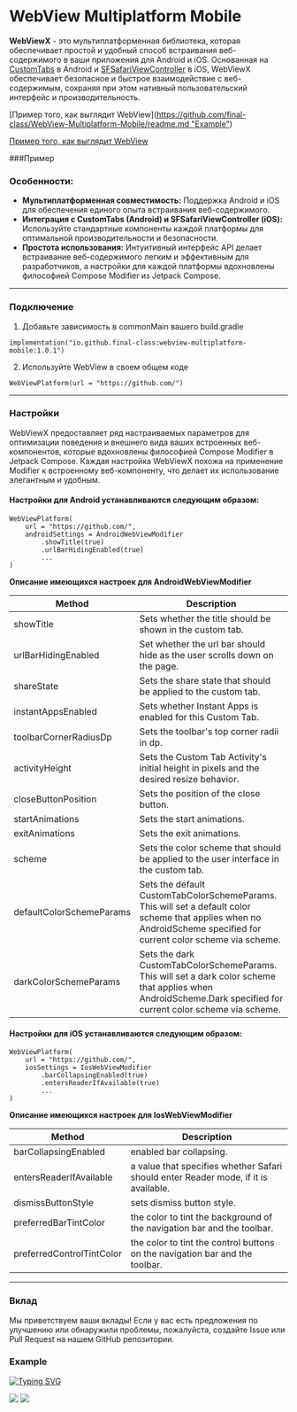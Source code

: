 # WebView Multiplatform Mobile

**WebViewX** - это мультиплатформенная библиотека, которая обеспечивает простой и удобный способ встраивания веб-содержимого в ваши приложения для Android и iOS. Основанная на [CustomTabs](https://developer.android.com/reference/kotlin/androidx/browser/customtabs/package-summary) в Android и [SFSafariViewController](https://developer.apple.com/documentation/safariservices/sfsafariviewcontroller) в iOS, WebViewX обеспечивает безопасное и быстрое взаимодействие с веб-содержимым, сохраняя при этом нативный пользовательский интерфейс и производительность.

 [Пример того, как выглядит WebView]([https://github.com/final-class/WebView-Multiplatform-Mobile/readme.md "Example"](https://github.com/final-class/WebView-Multiplatform-Mobile?tab=readme-ov-file#%D0%BF%D1%80%D0%B8%D0%BC%D0%B5%D1%80))

[Пример того, как выглядит WebView](https://github.com/final-class/WebView-Multiplatform-Mobile?tab=readme-ov-file#example)

###Пример

### Особенности:
- **Мультиплатформенная совместимость:** Поддержка Android и iOS для обеспечения единого опыта встраивания веб-содержимого.
- **Интеграция с CustomTabs (Android) и SFSafariViewController (iOS):** Используйте стандартные компоненты каждой платформы для оптимальной производительности и безопасности.
- **Простота использования:** Интуитивный интерфейс API делает встраивание веб-содержимого легким и эффективным для разработчиков, а настройки для каждой платформы вдохновлены философией Compose Modifier из Jetpack Compose.

------------

### Подключение
1) Добавьте зависимость в commonMain вашего build.gradle
```
implementation("io.github.final-class:webview-multiplatform-mobile:1.0.1")
```
2) Используйте WebView в своем общем коде
```
WebViewPlatform(url = "https://github.com/")
```

------------

### Настройки
WebViewX предоставляет ряд настраиваемых параметров для оптимизации поведения и внешнего вида ваших встроенных веб-компонентов, которые вдохновлены философией Compose Modifier в Jetpack Compose. Каждая настройка WebViewX похожа на применение Modifier к встроенному веб-компоненту, что делает их использование элегантным и удобным.

#### Настройки для Android устанавливаются следующим образом:
```
WebViewPlatform(
    url = "https://github.com/",
    androidSettings = AndroidWebViewModifier
        .showTitle(true)
        .urlBarHidingEnabled(true)
        ...
)
```
**Описание имеющихся настроек для AndroidWebViewModifier**
                    
Method  | Description
------------- | -------------
showTitle  | Sets whether the title should be shown in the custom tab.
urlBarHidingEnabled  | Set whether the url bar should hide as the user scrolls down on the page.
shareState  | Sets the share state that should be applied to the custom tab.
instantAppsEnabled  | Sets whether Instant Apps is enabled for this Custom Tab.
toolbarCornerRadiusDp  | Sets the toolbar's top corner radii in dp.
activityHeight  | Sets the Custom Tab Activity's initial height in pixels and the desired resize behavior.
closeButtonPosition  | Sets the position of the close button.
startAnimations  | Sets the start animations.
exitAnimations  | Sets the exit animations.
scheme  | Sets the color scheme that should be applied to the user interface in the custom tab.
defaultColorSchemeParams  | Sets the default CustomTabColorSchemeParams. This will set a default color scheme that applies when no AndroidScheme specified for current color scheme via scheme.
darkColorSchemeParams  | Sets the dark CustomTabColorSchemeParams. This will set a dark color scheme that applies when AndroidScheme.Dark specified for current color scheme via scheme.


#### Настройки для iOS устанавливаются следующим образом:
```
WebViewPlatform(
    url = "https://github.com/",
    iosSettings = IosWebViewModifier
        .barCollapsingEnabled(true)
        .entersReaderIfAvailable(true)
        ...
)
```

**Описание имеющихся настроек для IosWebViewModifier**
                    
Method  | Description
------------- | -------------
barCollapsingEnabled  | enabled bar collapsing.
entersReaderIfAvailable  | a value that specifies whether Safari should enter Reader mode, if it is available.
dismissButtonStyle  | sets dismiss button style.
preferredBarTintColor  | the color to tint the background of the navigation bar and the toolbar.
preferredControlTintColor  | the color to tint the control buttons on the navigation bar and the toolbar.

------------

### Вклад
Мы приветствуем ваши вклады! Если у вас есть предложения по улучшению или обнаружили проблемы, пожалуйста, создайте Issue или Pull Request на нашем GitHub репозитории.

### Example

[![Typing SVG](https://readme-typing-svg.demolab.com/?lines=First+line+of+text;Second+line+of+text)](https://git.io/typing-svg)

![](https://imgur.com/VzCepMA.png) ![](https://imgur.com/YzVZ5sU.png)
